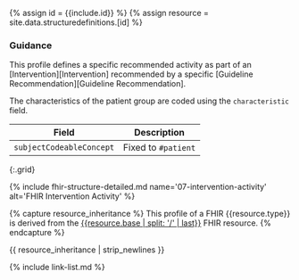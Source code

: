 {% assign id = {{include.id}} %}
{% assign resource = site.data.structuredefinitions.[id] %}

### Guidance

This profile defines a specific recommended activity as part of an [Intervention][Intervention] recommended by a specific [Guideline Recommendation][Guideline Recommendation].

The characteristics of the patient group are coded using the `characteristic` field.

| Field | Description |
| ----- | ----------- |
| `subjectCodeableConcept` | Fixed to `#patient` |
{:.grid}


{% include fhir-structure-detailed.md name='07-intervention-activity' alt='FHIR Intervention Activity' %}

{% capture resource_inheritance %}
This profile of a FHIR {{resource.type}} is derived from the [{{resource.base | split: '/' | last}}]({{resource.base}}) FHIR resource.
{% endcapture %}

{{ resource_inheritance | strip_newlines }}

{% include link-list.md %}
